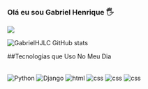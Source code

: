 ### Olá eu sou Gabriel Henrique 🖐️

[![](https://img.shields.io/badge/Ask%20me-anything-1abc9c.svg)](https://projetodjango.vercel.app)

![GabrielHJLC GitHub stats](https://github-readme-stats.vercel.app/api?username=GabrielHJLC&show_icons=true&theme=radical)

##Tecnologias que Uso No Meu Dia

<div style="display:inline_block"><br/>
    <img align="center" alt="Python" src="https://img.shields.io/badge/Python-14354C?style=for-the-badge&logo=python&logoColor=white"></img>
    <img align="center" alt="Django" src="https://img.shields.io/badge/Django-092E20?style=for-the-badge&logo=django&logoColor=white"></img>
    <img align="center" alt="html" src="https://img.shields.io/badge/HTML5-E34F26?style=for-the-badge&logo=html5&logoColor=white"></img>
    <img align="center" alt="css" src="https://img.shields.io/badge/CSS3-1572B6?style=for-the-badge&logo=css3&logoColor=white"></img>
    <img align="center" alt="css" src="https://img.shields.io/badge/JavaScript-323330?style=for-the-badge&logo=javascript&logoColor=F7DF1E"></img>
    <img align="center" alt="css" src="https://img.shields.io/badge/PostgreSQL-316192?style=for-the-badge&logo=postgresql&logoColor=white"></img>
</div>

